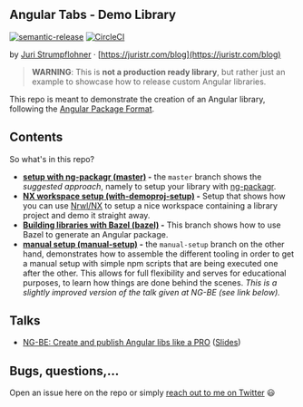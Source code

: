 ## Angular Tabs - Demo Library

[![semantic-release](https://img.shields.io/badge/%20%20%F0%9F%93%A6%F0%9F%9A%80-semantic--release-e10079.svg)](https://github.com/semantic-release/semantic-release)
[![CircleCI](https://circleci.com/gh/juristr/ngx-tabs-libdemo.svg?style=svg)](https://circleci.com/gh/juristr/ngx-tabs-libdemo)

by [Juri Strumpflohner](https://twitter.com/juristr) · [https://juristr.com/blog](https://juristr.com/blog)

> **WARNING**: This is **not a production ready library**, but rather just an example
> to showcase how to release custom Angular libraries.

This repo is meant to demonstrate the creation of an Angular library, following the [Angular Package Format](https://docs.google.com/document/d/1CZC2rcpxffTDfRDs6p1cfbmKNLA6x5O-NtkJglDaBVs/preview).

## Contents

So what's in this repo?

* **[setup with ng-packagr (master)](https://github.com/juristr/ngx-tabs-libdemo) -** the `master` branch shows the _suggested approach_, namely to setup your library with [ng-packagr](https://github.com/dherges/ng-packagr).
* **[NX workspace setup (with-demoproj-setup)](https://github.com/juristr/ngx-tabs-libdemo/tree/with-demoproj-setup) -** Setup that shows how you can use [Nrwl/NX](https://nrwl.io/nx) to setup a nice workspace containing a library project and demo it straight away.
* **[Building libraries with Bazel (bazel)](https://github.com/juristr/ngx-tabs-libdemo/tree/bazel) -** This branch shows how to use Bazel to generate an Angular package.
* **[manual setup (manual-setup)](https://github.com/juristr/ngx-tabs-libdemo/tree/manual-setup) -** the `manual-setup` branch on the other hand, demonstrates how to assemble the different tooling in order to get a manual setup with simple npm scripts that are being executed one after the other. This allows for full flexibility and serves for educational purposes, to learn how things are done behind the scenes. _This is a slightly improved version of the talk given at NG-BE (see link below)._

## Talks

* [NG-BE: Create and publish Angular libs like a PRO](https://youtu.be/K4YMmwxGKjY) ([Slides](https://drive.google.com/open?id=1KzitBVVepOxgS-gxejehKC4V27ENeFMQ6Gwwrw5O9AE))

## Bugs, questions,...

Open an issue here on the repo or simply [reach out to me on Twitter](https://twitter.com/juristr) :smiley:
